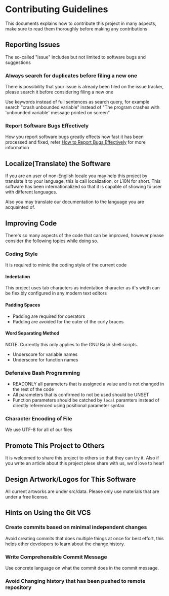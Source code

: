 # Contributing Guidelines
This documents explains how to contribute this project in many aspects, make sure to read them thoroughly before making any contributions

## Reporting Issues
The so-called "issue" includes but not limited to software bugs and suggestions

### Always search for duplicates before filing a new one
There is possibility that your issue is already been filed on the issue tracker, please search it before considering filing a new one

Use keywords instead of full sentences as search query, for example search "crash unbounded variable" instead of "The program crashes with 'unbounded variable' message printed on screen"

### Report Software Bugs Effectively
How you report software bugs greatly effects how fast it has been processed and fixed, refer [How to Report Bugs Effectively](http://www.chiark.greenend.org.uk/~sgtatham/bugs.html) for more information

## Localize(Translate) the Software
If you are an user of non-English locale you may help this project by translate it to your language, this is call localization, or L10N for short.  This software has been internationalized so that it is capable of  showing to user with different languages.

Also you may translate our documentation to the language you are acquainted of.

## Improving Code
There's so many aspects of the code that can be improved, however please consider the following topics while doing so.

### Coding Style
It is required to mimic the coding style of the current code

#### Indentation
This project uses tab characters as indentation character as it's width can be flexibly configured in any modern text editors

#### Padding Spaces
* Padding are required for operators
* Padding are avoided for the outer of the curly braces

#### Word Separating Method
NOTE: Currently this only applies to the GNU Bash shell scripts.

* Underscore for variable names
* Underscore for function names

### Defensive Bash Programming
* READONLY all parameters that is assigned a value and is not changed in the rest of the code
* All parameters that is confirmed to not be used should be UNSET
* Function parameters should be catched by `local` paramters instead of directly referenced using positional parameter syntax

### Character Encoding of File
We use UTF-8 for all of our files

## Promote This Project to Others
It is welcomed to share this project to others so that they can try it.  Also if you write an article about this project plese share with us, we'd love to hear!

## Design Artwork/Logos for This Software
All current artworks are under src/data.  Please only use materials that are under a free license.

## Hints on Using the Git VCS
### Create commits based on minimal independent changes
Avoid creating commits that does multiple things at once for best effort, this helps other developers to learn about the change history.

### Write Comprehensible Commit Message
Use concrete language on what the commit does in the commit message.

### Avoid Changing history that has been pushed to remote repository

